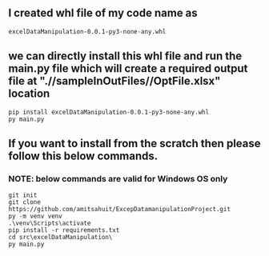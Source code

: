 ## I created whl file of my code name as 
```
excelDataManipulation-0.0.1-py3-none-any.whl
```

## we can directly install this whl file and run the main.py file which will create a required output file at ".//sampleInOutFiles//OptFile.xlsx" location

```
pip install excelDataManipulation-0.0.1-py3-none-any.whl
py main.py
```

## If you want to install from the scratch then please follow this below commands.
### NOTE: below commands are valid for Windows OS only
```
git init
git clone https://github.com/amitsahuit/ExcepDatamanipulationProject.git
py -m venv venv
.\venv\Scripts\activate
pip install -r requirements.txt
cd src\excelDataManipulation\
py main.py
```

